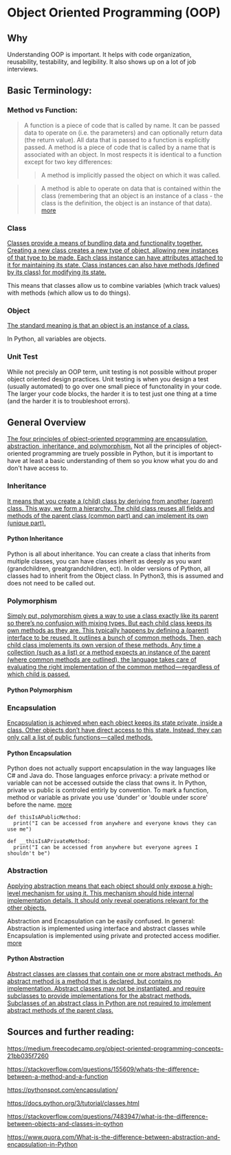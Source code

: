 
# Object Oriented Programming (OOP)

## Why

Understanding OOP is important. It helps with code organization, reusability, testability, and legibility. It also shows up on a lot of job interviews. 

## Basic Terminology:
### Method vs Function: 
>A function is a piece of code that is called by name. It can be passed data to operate on (i.e. the parameters) and can optionally return data (the return value). All data that is passed to a function is explicitly passed.
>A method is a piece of code that is called by a name that is associated with an object. In most respects it is identical to a function except for two key differences:
>>A method is implicitly passed the object on which it was called.

>>A method is able to operate on data that is contained within the class (remembering that an object is an instance of a class - the class is the definition, the object is an instance of that data).
[more](https://stackoverflow.com/questions/155609/whats-the-difference-between-a-method-and-a-function)

### Class
[Classes provide a means of bundling data and functionality together. Creating a new class creates a new type of object, allowing new instances of that type to be made. Each class instance can have attributes attached to it for maintaining its state. Class instances can also have methods (defined by its class) for modifying its state.](https://docs.python.org/3/tutorial/classes.html)

This means that classes allow us to combine variables (which track values) with methods (which allow us to do things).

### Object
[The standard meaning is that an object is an instance of a class.](https://stackoverflow.com/questions/7483947/what-is-the-difference-between-objects-and-classes-in-python)

In Python, all variables are objects. 

### Unit Test
While not precisly an OOP term, unit testing is not possible without proper object oriented design practices. Unit testing is when you design a test (usually automated) to go over one small piece of functonality in your code. The larger your code blocks, the harder it is to test just one thing at a time (and the harder it is to troubleshoot errors).


## General Overview

[The four principles of object-oriented programming are encapsulation, abstraction, inheritance, and polymorphism.](https://medium.freecodecamp.org/object-oriented-programming-concepts-21bb035f7260)
Not all the principles of object-oriented programming are truely possible in Python, but it is important to have at least a basic understanding of them so you know what you do and don't have access to.

### Inheritance
[It means that you create a (child) class by deriving from another (parent) class. This way, we form a hierarchy. The child class reuses all fields and methods of the parent class (common part) and can implement its own (unique part).](https://medium.freecodecamp.org/object-oriented-programming-concepts-21bb035f7260)

#### Python Inheritance
Python is all about inheritance. You can create a class that inherits from multiple classes, you can have classes inherit as deeply as you want (grandchildren, greatgrandchildren, ect). In older versions of Python, all classes had to inherit from the Object class. In Python3, this is assumed and does not need to be called out.

### Polymorphism
[Simply put, polymorphism gives a way to use a class exactly like its parent so there’s no confusion with mixing types. But each child class keeps its own methods as they are. This typically happens by defining a (parent) interface to be reused. It outlines a bunch of common methods. Then, each child class implements its own version of these methods. Any time a collection (such as a list) or a method expects an instance of the parent (where common methods are outlined), the language takes care of evaluating the right implementation of the common method — regardless of which child is passed.](https://medium.freecodecamp.org/object-oriented-programming-concepts-21bb035f7260)


#### Python Polymorphism


### Encapsulation
[Encapsulation is achieved when each object keeps its state private, inside a class. Other objects don’t have direct access to this state. Instead, they can only call a list of public functions — called methods.](https://medium.freecodecamp.org/object-oriented-programming-concepts-21bb035f7260)

#### Python Encapsulation
Python does not actually support encapsulation in the way languages like C# and Java do. Those languages enforce privacy: a private method or variable can not be accessed outside the class that owns it. In Python, private vs public is controled entirly by convention. To mark a function, method or variable as private you use 'dunder' or 'double under score' before the name. [more](https://pythonspot.com/encapsulation/)
```
def thisIsAPublicMethod:
  print("I can be accessed from anywhere and everyone knows they can use me")
 
def __thisIsAPrivateMethod:
  print("I can be accessed from anywhere but everyone agrees I shouldn't be")
```

### Abstraction
[Applying abstraction means that each object should only expose a high-level mechanism for using it. This mechanism should hide internal implementation details. It should only reveal operations relevant for the other objects.](https://medium.freecodecamp.org/object-oriented-programming-concepts-21bb035f7260)

Abstraction and Encapsulation can be easily confused. In general: Abstraction is implemented using interface and abstract classes while Encapsulation is implemented using private and protected access modifier. [more](https://www.quora.com/What-is-the-difference-between-abstraction-and-encapsulation-in-Python)

#### Python Abstraction
[Abstract classes are classes that contain one or more abstract methods. An abstract method is a method that is declared, but contains no implementation. Abstract classes may not be instantiated, and require subclasses to provide implementations for the abstract methods. Subclasses of an abstract class in Python are not required to implement abstract methods of the parent class.](https://www.python-course.eu/python3_abstract_classes.php)


## Sources and further reading:

https://medium.freecodecamp.org/object-oriented-programming-concepts-21bb035f7260

https://stackoverflow.com/questions/155609/whats-the-difference-between-a-method-and-a-function

https://pythonspot.com/encapsulation/

https://docs.python.org/3/tutorial/classes.html

https://stackoverflow.com/questions/7483947/what-is-the-difference-between-objects-and-classes-in-python

https://www.quora.com/What-is-the-difference-between-abstraction-and-encapsulation-in-Python


